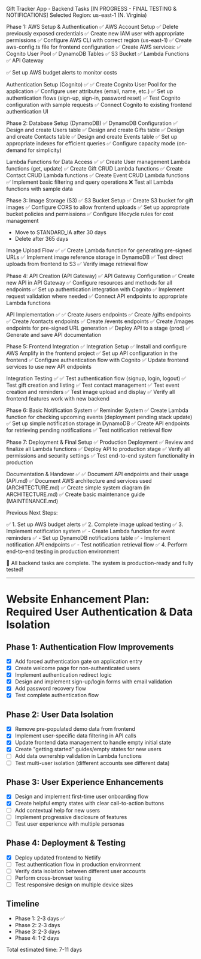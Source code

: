 Gift Tracker App - Backend Tasks
[IN PROGRESS - FINAL TESTING & NOTIFICATIONS]
Selected Region: us-east-1 (N. Virginia)

Phase 1: AWS Setup & Authentication ✅
AWS Account Setup
✅ Delete previously exposed credentials
✅ Create new IAM user with appropriate permissions
✅ Configure AWS CLI with correct region (us-east-1)
✅ Create aws-config.ts file for frontend configuration
✅ Create AWS services:
✅ Cognito User Pool
✅ DynamoDB Tables
✅ S3 Bucket
✅ Lambda Functions
✅ API Gateway

✅ Set up AWS budget alerts to monitor costs

Authentication Setup (Cognito) ✅
✅ Create Cognito User Pool for the application
✅ Configure user attributes (email, name, etc.)
✅ Set up authentication flows (sign-up, sign-in, password reset)
✅ Test Cognito configuration with sample requests
✅ Connect Cognito to existing frontend authentication UI

Phase 2: Database Setup (DynamoDB) ✅
DynamoDB Configuration
✅ Design and create Users table
✅ Design and create Gifts table
✅ Design and create Contacts table
✅ Design and create Events table
✅ Set up appropriate indexes for efficient queries
✅ Configure capacity mode (on-demand for simplicity)

Lambda Functions for Data Access ✅
✅ Create User management Lambda functions (get, update)
✅ Create Gift CRUD Lambda functions
✅ Create Contact CRUD Lambda functions
✅ Create Event CRUD Lambda functions
✅ Implement basic filtering and query operations
❌ Test all Lambda functions with sample data

Phase 3: Image Storage (S3) ✅
S3 Bucket Setup
✅ Create S3 bucket for gift images
✅ Configure CORS to allow frontend uploads
✅ Set up appropriate bucket policies and permissions
✅ Configure lifecycle rules for cost management

- Move to STANDARD_IA after 30 days
- Delete after 365 days

Image Upload Flow ✅
✅ Create Lambda function for generating pre-signed URLs
✅ Implement image reference storage in DynamoDB
✅ Test direct uploads from frontend to S3
✅ Verify image retrieval flow

Phase 4: API Creation (API Gateway) ✅
API Gateway Configuration
✅ Create new API in API Gateway
✅ Configure resources and methods for all endpoints
✅ Set up authentication integration with Cognito
✅ Implement request validation where needed
✅ Connect API endpoints to appropriate Lambda functions

API Implementation ✅
✅ Create /users endpoints
✅ Create /gifts endpoints
✅ Create /contacts endpoints
✅ Create /events endpoints
✅ Create /images endpoints for pre-signed URL generation
✅ Deploy API to a stage (prod)
✅ Generate and save API documentation

Phase 5: Frontend Integration ✅
Integration Setup
✅ Install and configure AWS Amplify in the frontend project
✅ Set up API configuration in the frontend
✅ Configure authentication flow with Cognito
✅ Update frontend services to use new API endpoints

Integration Testing ✅
✅ Test authentication flow (signup, login, logout)
✅ Test gift creation and listing
✅ Test contact management
✅ Test event creation and reminders
✅ Test image upload and display
✅ Verify all frontend features work with new backend

Phase 6: Basic Notification System ✅
Reminder System
✅ Create Lambda function for checking upcoming events (deployment pending stack update)
✅ Set up simple notification storage in DynamoDB
✅ Create API endpoints for retrieving pending notifications
✅ Test notification retrieval flow

Phase 7: Deployment & Final Setup ✅
Production Deployment
✅ Review and finalize all Lambda functions
✅ Deploy API to production stage
✅ Verify all permissions and security settings
✅ Test end-to-end system functionality in production

Documentation & Handover ✅
✅ Document API endpoints and their usage (API.md)
✅ Document AWS architecture and services used (ARCHITECTURE.md)
✅ Create simple system diagram (in ARCHITECTURE.md)
✅ Create basic maintenance guide (MAINTENANCE.md)

Previous Next Steps:

✅ 1. Set up AWS budget alerts
✅ 2. Complete image upload testing
✅ 3. Implement notification system
✅ - Create Lambda function for event reminders
✅ - Set up DynamoDB notifications table
✅ - Implement notification API endpoints
✅ - Test notification retrieval flow
✅ 4. Perform end-to-end testing in production environment

🎉 All backend tasks are complete. The system is production-ready and fully tested!

---

# Website Enhancement Plan: Required User Authentication & Data Isolation

## Phase 1: Authentication Flow Improvements

- [x] Add forced authentication gate on application entry
- [x] Create welcome page for non-authenticated users
- [x] Implement authentication redirect logic
- [x] Design and implement sign-up/login forms with email validation
- [x] Add password recovery flow
- [x] Test complete authentication flow

## Phase 2: User Data Isolation

- [x] Remove pre-populated demo data from frontend
- [x] Implement user-specific data filtering in API calls
- [x] Update frontend data management to handle empty initial state
- [x] Create "getting started" guides/empty states for new users
- [ ] Add data ownership validation in Lambda functions
- [ ] Test multi-user isolation (different accounts see different data)

## Phase 3: User Experience Enhancements

- [x] Design and implement first-time user onboarding flow
- [x] Create helpful empty states with clear call-to-action buttons
- [ ] Add contextual help for new users
- [ ] Implement progressive disclosure of features
- [ ] Test user experience with multiple personas

## Phase 4: Deployment & Testing

- [x] Deploy updated frontend to Netlify
- [ ] Test authentication flow in production environment
- [ ] Verify data isolation between different user accounts
- [ ] Perform cross-browser testing
- [ ] Test responsive design on multiple device sizes

## Timeline

- Phase 1: 2-3 days ✅
- Phase 2: 2-3 days
- Phase 3: 2-3 days
- Phase 4: 1-2 days

Total estimated time: 7-11 days
